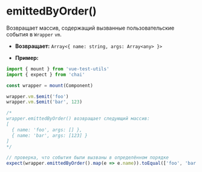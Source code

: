 # emittedByOrder()

Возвращает массив, содержащий вызванные пользовательские события в `Wrapper` `vm`.

- **Возвращает:** `Array<{ name: string, args: Array<any> }>`

- **Пример:**

```js
import { mount } from 'vue-test-utils'
import { expect } from 'chai'

const wrapper = mount(Component)

wrapper.vm.$emit('foo')
wrapper.vm.$emit('bar', 123)

/*
wrapper.emittedByOrder() возвращает следующий массив:
[
  { name: 'foo', args: [] },
  { name: 'bar', args: [123] }
]
*/

// проверка, что события были вызваны в определённом порядке
expect(wrapper.emittedByOrder().map(e => e.name)).toEqual(['foo', 'bar'])
```
